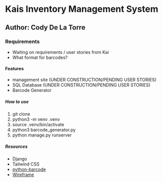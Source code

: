 # Kais Inventory Management System

## Author: Cody De La Torre

### Requirements

- Waiting on requirements / user stories from Kai
- What format for barcodes?

#### Features

- management site (UNDER CONSTRUCTION/PENDING USER STORIES)
- SQL Database (UNDER CONSTRUCTION/PENDING USER STORIES)
- Barcode Generator

##### How to use

1. git clone
2. python3 -m venv .venv
3. source .venv/bin/activate
4. python3 barcode_generator.py
5. python manage.py runserver

##### Resources

- Django
- Tailwind CSS
- [python-barcode](https://python-barcode.readthedocs.io/en/stable/getting-started.html)
- [Wireframe](https://www.figma.com/file/ZxUcpQcJySgphmIFy2Dn34/Wireframe-for-Kai?node-id=0-1&t=KD25cpex2aRFsaxM-0)
